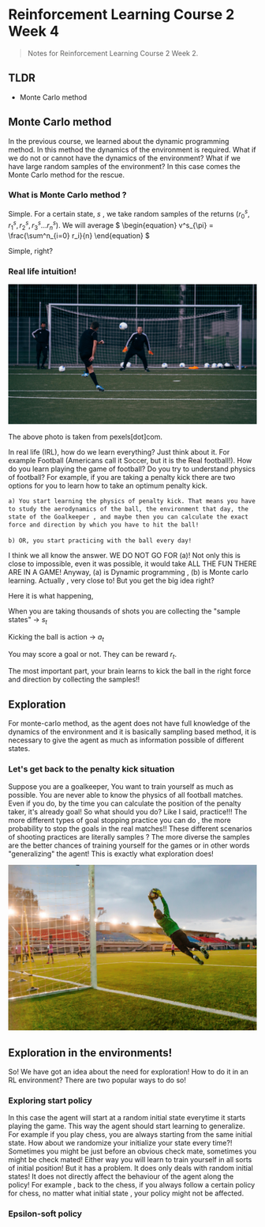 # Reinforcement Learning Course 2 Week 4

> Notes for Reinforcement Learning Course 2 Week 2.

## TLDR

- Monte Carlo method

## Monte Carlo method

In the previous course, we learned about the dynamic programming method. In this method the dynamics of the environment is required. What if we do not or cannot have the dynamics of the environment? What if we have large random samples of the environment? In this case comes the Monte Carlo method for the rescue.

### What is Monte Carlo method ? 

Simple. For a certain state, $s$ , we take random samples of the returns $(r^s_0, r^s_1, r^s_2, r^s_3...r^s_n)$. We will average 
$
\begin{equation}
v^s_{\pi} = \frac{\sum^n_{i=0} r_i}{n}
\end{equation}
$

Simple, right?

### Real life intuition!

![penalty](/images/RL_2_W2_blog/image_1_pexels_penalty.jpg)

The above photo is taken from pexels[dot]com.

In real life (IRL), how do we learn everything? Just think about it. For example Football (Americans call it Soccer, but it is the Real football!). How do you learn playing the game of football? Do you try to understand physics of football? For example, if you are taking a penalty kick there are two options for you to learn how to take an optimum penalty kick.

    a) You start learning the physics of penalty kick. That means you have to study the aerodynamics of the ball, the environment that day, the state of the Goalkeeper , and maybe then you can calculate the exact force and direction by which you have to hit the ball! 
    
    b) OR, you start practicing with the ball every day!


I think we all know the answer. WE DO NOT GO FOR (a)! Not only this is close to impossible, even it was possible, it would take ALL THE FUN THERE ARE IN A GAME! Anyway, (a) is Dynamic programming , (b) is Monte carlo learning. Actually , very close to! But you get the big idea right?


Here it is what happening,

When you are taking thousands of shots you are collecting the "sample states" -> $s_t$

Kicking the ball is action -> $a_t$

You may score a goal or not. They can be reward $r_t$.

The most important part, your brain learns to kick the ball in the right force and direction by collecting the samples!!


## Exploration

For monte-carlo method, as the agent does not have full knowledge of the dynamics of the environment and it is basically sampling based method, it is necessary to give the agent as much as information possible of different states.

### Let's get back to the penalty kick situation

Suppose you are a goalkeeper, You want to train yourself as much as possible. You are never able to know the physics of all football matches. Even if you do, by the time you can calculate the position of the penalty taker, it's already goal! So what should you do? Like I said, practice!!! The more different types of goal stopping practice you can do , the more probability to stop the goals in the real matches!! These different scenarios of shooting practices are literally samples ? The more diverse the samples are the better chances of training yourself for the games or in other words "generalizing" the agent! This is exactly what exploration does!

![GK](/images/RL_2_W2_blog/image_2_pexels_GK.jpg)

## Exploration in the environments!

So! We have got an idea about the need for exploration! How to do it in an RL environment? 
There are two popular ways to do so!

### Exploring start policy

In this case the agent will start at a random initial state everytime it starts playing the game.
This way the agent should start learning to generalize. For example if you play chess, you are always starting from the same initial state.
How about we randomize your initialize your state every time?! Sometimes you might be just before an obvious check mate, sometimes you might be check mated!
Either way you will learn to train yourself in all sorts of initial position! But it has a problem. It does only deals with random initial states!
It does not directly affect the behaviour of the agent along the policy! For example , back to the chess, if you always follow a certain policy for chess, 
no matter what initial state , your policy might not be affected.

### Epsilon-soft policy 
